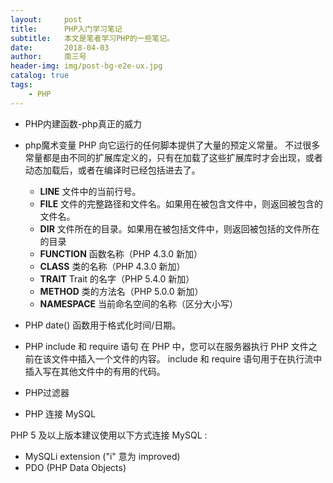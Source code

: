 ```yaml
---
layout:     post
title:      PHP入门学习笔记
subtitle:   本文是笔者学习PHP的一些笔记。
date:       2018-04-03
author:     南三号
header-img: img/post-bg-e2e-ux.jpg
catalog: true
tags:
    - PHP
---
```


- PHP内建函数-php真正的威力
- php魔术变量
  PHP 向它运行的任何脚本提供了大量的预定义常量。
  不过很多常量都是由不同的扩展库定义的，只有在加载了这些扩展库时才会出现，或者动态加载后，或者在编译时已经包括进去了。

  - __LINE__
    文件中的当前行号。
  - __FILE__
    文件的完整路径和文件名。如果用在被包含文件中，则返回被包含的文件名。
  - __DIR__
    文件所在的目录。如果用在被包括文件中，则返回被包括的文件所在的目录
  - __FUNCTION__
    函数名称（PHP 4.3.0 新加）
  - __CLASS__
    类的名称（PHP 4.3.0 新加）
  - __TRAIT__
    Trait 的名字（PHP 5.4.0 新加）
  - __METHOD__
    类的方法名（PHP 5.0.0 新加）
  - __NAMESPACE__
    当前命名空间的名称（区分大小写）

- PHP date() 函数用于格式化时间/日期。

- PHP include 和 require 语句
  在 PHP 中，您可以在服务器执行 PHP 文件之前在该文件中插入一个文件的内容。
  include 和 require 语句用于在执行流中插入写在其他文件中的有用的代码。

- PHP过滤器

- PHP 连接 MySQL

PHP 5 及以上版本建议使用以下方式连接 MySQL :
* MySQLi extension ("i" 意为 improved)
* PDO (PHP Data Objects)
